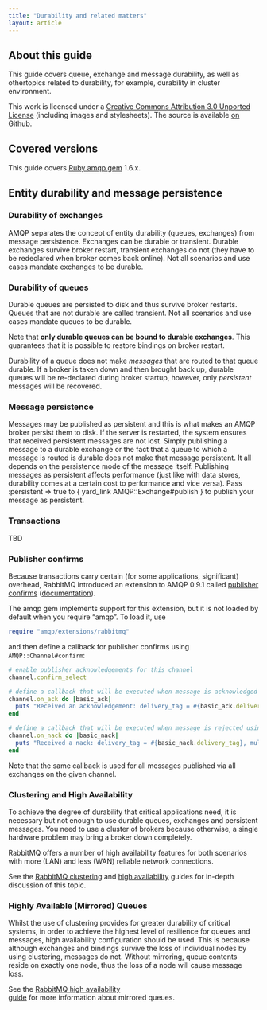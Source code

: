 ```yaml
---
title: "Durability and related matters"
layout: article
---
```


## About this guide

This guide covers queue, exchange and message durability, as well as
othertopics related to durability, for example, durability in cluster
environment.

This work is licensed under a
<a rel="license" href="http://creativecommons.org/licenses/by/3.0/">Creative
Commons Attribution 3.0 Unported License</a> (including images and
stylesheets). The source is available [on
Github](https://github.com/ruby-amqp/rubyamqp.info).

## Covered versions

This guide covers [Ruby amqp gem](http://github.com/ruby-amqp/amqp)
1.6.x.

## Entity durability and message persistence

### Durability of exchanges

AMQP separates the concept of entity durability (queues, exchanges) from
message persistence. Exchanges can be durable or transient. Durable
exchanges survive broker restart, transient exchanges do not (they have
to be redeclared when broker comes back online). Not all scenarios and
use cases mandate exchanges to be durable.

### Durability of queues

Durable queues are persisted to disk and thus survive broker restarts.
Queues that are not durable are called transient. Not all scenarios and
use cases mandate queues to be durable.

Note that **only durable queues can be bound to durable exchanges**.
This guarantees that it is possible to restore bindings on broker
restart.

Durability of a queue does not make *messages* that are routed to that
queue durable. If a broker is taken down and then brought back up,
durable queues will be re-declared during broker startup, however, only
*persistent* messages will be recovered.

### Message persistence

Messages may be published as persistent and this is what makes an AMQP
broker persist them to disk. If the server is restarted, the system
ensures that received persistent messages are not lost. Simply
publishing a message to a durable exchange or the fact that a queue to
which a message is routed is durable does not make that message
persistent. It all depends on the persistence mode of the message
itself. Publishing messages as persistent affects performance (just like
with data stores, durability comes at a certain cost to performance and
vice versa). Pass :persistent =\> true to
{ yard\_link AMQP::Exchange\#publish } to publish your message as
persistent.

### Transactions

TBD

### Publisher confirms

Because transactions carry certain (for some applications, significant)
overhead, RabbitMQ introduced an extension to AMQP 0.9.1 called
[publisher
confirms](http://www.rabbitmq.com/blog/2011/02/10/introducing-publisher-confirms/)
([documentation](http://www.rabbitmq.com/extensions.html#confirms)).

The amqp gem implements support for this extension, but it is not loaded
by default when you require “amqp”. To load it, use

``` ruby
require "amqp/extensions/rabbitmq"
```

and then define a callback for publisher confirms using
`AMQP::Channel#confirm`:

``` ruby
# enable publisher acknowledgements for this channel
channel.confirm_select

# define a callback that will be executed when message is acknowledged
channel.on_ack do |basic_ack|
  puts "Received an acknowledgement: delivery_tag = #{basic_ack.delivery_tag}, multiple = #{basic_ack.multiple}"
end

# define a callback that will be executed when message is rejected using basic.nack (a RabbitMQ-specific extension)
channel.on_nack do |basic_nack|
  puts "Received a nack: delivery_tag = #{basic_nack.delivery_tag}, multiple = #{basic_nack.multiple}"
end
```

Note that the same callback is used for all messages published via all
exchanges on the given channel.

### Clustering and High Availability

To achieve the degree of durability that critical applications need,
it is necessary but not enough to use durable queues, exchanges and
persistent messages. You need to use a cluster of brokers because
otherwise, a single hardware problem may bring a broker down
completely.

RabbitMQ offers a number of high availability features for both
scenarios with more
(LAN) and less (WAN) reliable network connections.

See the [RabbitMQ clustering](http://www.rabbitmq.com/clustering.html)
and [high availability](http://www.rabbitmq.com/ha.html) guides for
in-depth discussion of this topic.

### Highly Available (Mirrored) Queues

Whilst the use of clustering provides for greater durability of
critical systems, in order to achieve the highest level of resilience
for queues and messages, high availability configuration should be
used. This is because although exchanges and bindings survive the loss
of individual nodes by using clustering, messages do
not. Without mirroring, queue contents reside on exactly one node, thus
the loss of a node will cause message loss.

See the [RabbitMQ high availability\
guide](http://www.rabbitmq.com/ha.html) for more information about
mirrored queues.
